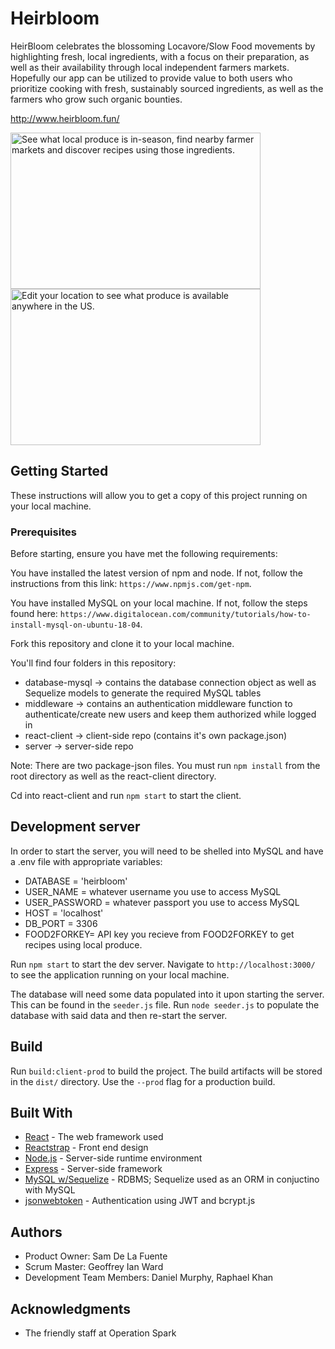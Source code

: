 # Heirbloom

HeirBloom celebrates the blossoming Locavore/Slow Food movements by highlighting fresh, local ingredients, with a focus on their preparation, as well as their availability through local independent farmers markets. Hopefully our app can be utilized to provide value to both users who prioritize cooking with fresh, sustainably sourced ingredients, as well as the farmers who grow such organic bounties.

http://www.heirbloom.fun/

<img align="left" title="See what local produce is in-season, find nearby farmer markets and discover recipes using those ingredients." src="https://rkportfolio-stuff.s3.amazonaws.com/Heirbloom/heirbloom+available+produce.JPG" height="250" width="400"><img align="justify" title="Edit your location to see what produce is available anywhere in the US." src="https://rkportfolio-stuff.s3.amazonaws.com/Heirbloom/Heirbloom+profile+page.JPG" height="250" width="400">

## Getting Started
These instructions will allow you to get a copy of this project running on your local machine.

### Prerequisites
Before starting, ensure you have met the following requirements:

You have installed the latest version of npm and node. If not, follow the instructions from this link:
`https://www.npmjs.com/get-npm`.

You have installed MySQL on your local machine. If not, follow the steps found here: `https://www.digitalocean.com/community/tutorials/how-to-install-mysql-on-ubuntu-18-04`.

Fork this repository and clone it to your local machine.

You'll find four folders in this repository:
+ database-mysql -> contains the database connection object as well as Sequelize models to generate the required MySQL tables
+ middleware -> contains an authentication middleware function to authenticate/create new users and keep them authorized while logged in
+ react-client -> client-side repo (contains it's own package.json)
+ server -> server-side repo

Note: There are two package-json files. You must run `npm install` from the root directory as well as the react-client directory.

Cd into react-client and run `npm start` to start the client.

## Development server
In order to start the server, you will need to be shelled into MySQL and have a .env file with appropriate variables:

+ DATABASE = 'heirbloom'
+ USER_NAME = whatever username you use to access MySQL
+ USER_PASSWORD = whatever passport you use to access MySQL
+ HOST = 'localhost'
+ DB_PORT = 3306
+ FOOD2FORKEY= API key you recieve from FOOD2FORKEY to get recipes using local produce.

Run `npm start` to start the dev server. Navigate to `http://localhost:3000/` to see the application running on your local machine.

The database will need some data populated into it upon starting the server. This can be found in the `seeder.js` file. Run `node seeder.js` to populate the database with said data and then re-start the server.

## Build

Run `build:client-prod` to build the project. The build artifacts will be stored in the `dist/` directory. Use the `--prod` flag for a production build.

## Built With

* [React](https://reactjs.org/) - The web framework used
* [Reactstrap](https://reactstrap.github.io/) - Front end design
* [Node.js](https://nodejs.org/en/docs/) - Server-side runtime environment
* [Express](https://expressjs.com/en/api.html) - Server-side framework 
* [MySQL w/Sequelize](https://www.mysql.com/) - RDBMS; Sequelize used as an ORM in conjuctino with MySQL
* [jsonwebtoken](https://www.npmjs.com/package/jsonwebtoken) - Authentication using JWT and bcrypt.js


## Authors
* Product Owner: Sam De La Fuente
* Scrum Master: Geoffrey Ian Ward
* Development Team Members: Daniel Murphy, Raphael Khan


## Acknowledgments

* The friendly staff at Operation Spark
